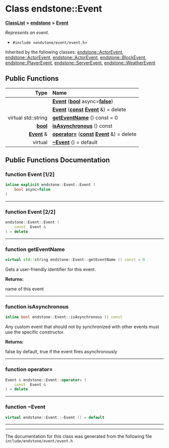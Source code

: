 

# Class endstone::Event



[**ClassList**](annotated.md) **>** [**endstone**](namespaceendstone.md) **>** [**Event**](classendstone_1_1Event.md)



_Represents an event._ 

* `#include <endstone/event/event.h>`





Inherited by the following classes: [endstone::ActorEvent](classendstone_1_1ActorEvent.md),  [endstone::ActorEvent](classendstone_1_1ActorEvent.md),  [endstone::ActorEvent](classendstone_1_1ActorEvent.md),  [endstone::BlockEvent](classendstone_1_1BlockEvent.md),  [endstone::PlayerEvent](classendstone_1_1PlayerEvent.md),  [endstone::ServerEvent](classendstone_1_1ServerEvent.md),  [endstone::WeatherEvent](classendstone_1_1WeatherEvent.md)
































## Public Functions

| Type | Name |
| ---: | :--- |
|   | [**Event**](#function-event-12) ([**bool**](classendstone_1_1Vector.md) async=[**false**](classendstone_1_1Vector.md)) <br> |
|   | [**Event**](#function-event-22) ([**const**](classendstone_1_1Vector.md) [**Event**](classendstone_1_1Event.md) &) = delete<br> |
| virtual std::string | [**getEventName**](#function-geteventname) () const = 0<br> |
|  [**bool**](classendstone_1_1Vector.md) | [**isAsynchronous**](#function-isasynchronous) () const<br> |
|  [**Event**](classendstone_1_1Event.md) & | [**operator=**](#function-operator) ([**const**](classendstone_1_1Vector.md) [**Event**](classendstone_1_1Event.md) &) = delete<br> |
| virtual  | [**~Event**](#function-event) () = default<br> |




























## Public Functions Documentation




### function Event [1/2]

```C++
inline explicit endstone::Event::Event (
    bool async=false
) 
```




<hr>



### function Event [2/2]

```C++
endstone::Event::Event (
    const  Event &
) = delete
```




<hr>



### function getEventName 

```C++
virtual std::string endstone::Event::getEventName () const = 0
```



Gets a user-friendly identifier for this event.




**Returns:**

name of this event 





        

<hr>



### function isAsynchronous 

```C++
inline bool endstone::Event::isAsynchronous () const
```



Any custom event that should not by synchronized with other events must use the specific constructor.




**Returns:**

false by default, true if the event fires asynchronously 





        

<hr>



### function operator= 

```C++
Event & endstone::Event::operator= (
    const  Event &
) = delete
```




<hr>



### function ~Event 

```C++
virtual endstone::Event::~Event () = default
```




<hr>

------------------------------
The documentation for this class was generated from the following file `include/endstone/event/event.h`

